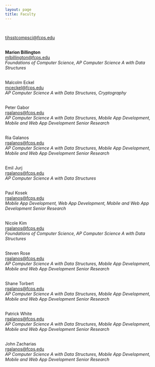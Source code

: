 ```yaml
---
layout: page
title: Faculty
---
```

<br>

[tjhsstcompsci@fcps.edu](mailto:tjhsstcompsci@fcps.edu)
<br><br>

**Marion Billington**<br>
[mlbillington@fcps.edu](mailto:mlbillington@fcps.edu)<br>
*Foundations of Computer Science, AP Computer Science A with Data Structures*<br><br>

Malcolm Eckel<br>
[mceckel@fcps.edu](mailto:mceckel@fcps.edu)<br>
*AP Computer Science A with Data Structures, Cryptography*<br><br>

Peter Gabor<br>
[rgalanos@fcps.edu](mailto:rgalanos@fcps.edu)<br>
*AP Computer Science A with Data Structures, Mobile App Development, Mobile and Web App Development Senior Research*<br><br>

Ria Galanos<br>
[rgalanos@fcps.edu](mailto:rgalanos@fcps.edu)<br>
*AP Computer Science A with Data Structures, Mobile App Development, Mobile and Web App Development Senior Research*<br><br>

Emil Jurj<br>
[rgalanos@fcps.edu](mailto:rgalanos@fcps.edu)<br>
*AP Computer Science A with Data Structures*<br><br>

Paul Kosek<br>
[rgalanos@fcps.edu](mailto:rgalanos@fcps.edu)<br>
*Mobile App Development, Web App Development, Mobile and Web App Development Senior Research*<br><br>

Nicole Kim<br>
[rgalanos@fcps.edu](mailto:rgalanos@fcps.edu)<br>
*Foundations of Computer Science, AP Computer Science A with Data Structures*<br><br>

Steven Rose<br>
[rgalanos@fcps.edu](mailto:rgalanos@fcps.edu)<br>
*AP Computer Science A with Data Structures, Mobile App Development, Mobile and Web App Development Senior Research*<br><br>

Shane Torbert<br>
[rgalanos@fcps.edu](mailto:rgalanos@fcps.edu)<br>
*AP Computer Science A with Data Structures, Mobile App Development, Mobile and Web App Development Senior Research*<br><br>

Patrick White<br>
[rgalanos@fcps.edu](mailto:rgalanos@fcps.edu)<br>
*AP Computer Science A with Data Structures, Mobile App Development, Mobile and Web App Development Senior Research*<br><br>

John Zacharias<br>
[rgalanos@fcps.edu](mailto:rgalanos@fcps.edu)<br>
*AP Computer Science A with Data Structures, Mobile App Development, Mobile and Web App Development Senior Research*<br><br>
